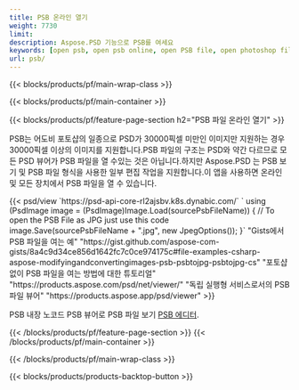 ```yaml
---
title: PSB 온라인 열기
weight: 7730
limit: 
description: Aspose.PSD 기능으로 PSB를 여세요
keywords: [open psb, open psb online, open PSB file, open photoshop file, preview psb]
url: psb/
---
```


{{< blocks/products/pf/main-wrap-class >}}

{{< blocks/products/pf/main-container >}}

{{< blocks/products/pf/feature-page-section h2="PSB 파일 온라인 열기" >}}
<p>PSB는 어도비 포토샵의 일종으로 PSD가 30000픽셀 미만인 이미지만 지원하는 경우 30000픽셀 이상의 이미지를 지원합니다.PSB 파일의 구조는 PSD와 약간 다르므로 모든 PSD 뷰어가 PSB 파일을 열 수있는 것은 아닙니다.하지만 Aspose.PSD 는 PSB 보기 및 PSB 파일 형식을 사용한 일부 편집 작업을 지원합니다.이 앱을 사용하면 온라인 및 모든 장치에서 PSB 파일을 열 수 있습니다.</p>
{{< psd/view `https://psd-api-core-rl2ajsbv.k8s.dynabic.com/` 
`    using (PsdImage image = (PsdImage)Image.Load(sourcePsbFileName))
    {
	    // To open the PSB File as JPG just use this code
        image.Save(sourcePsbFileName + ".jpg",  new JpegOptions());
    }` 
"Gists에서 PSB 파일을 여는 예" "https://gist.github.com/aspose-com-gists/8a4c9d34ce856d1642fc7c0ce974175c#file-examples-csharp-aspose-modifyingandconvertingimages-psb-psbtojpg-psbtojpg-cs" 
"포토샵없이 PSB 파일을 여는 방법에 대한 튜토리얼" "https://products.aspose.com/psd/net/viewer/" 
"독립 실행형 서비스로서의 PSB 파일 뷰어" "https://products.aspose.app/psd/viewer" >}}
<p>PSB 내장 노코드 PSB 뷰어로 PSB 파일 보기 <a href="https://products.aspose.app/psd/template-editor">PSB 에디터</a>.</p>
{{< /blocks/products/pf/feature-page-section >}}
{{< /blocks/products/pf/main-container >}}


{{< /blocks/products/pf/main-wrap-class >}}

{{< blocks/products/products-backtop-button >}}
